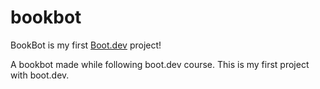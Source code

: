 # bookbot

BookBot is my first [Boot.dev](https://www.boot.dev) project!

A bookbot made while following boot.dev course.
This is my first project with boot.dev.
